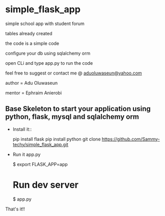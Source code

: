 # simple_flask_app

simple school app with student forum

tables already created

the code is a simple code 

configure your db using sqlalchemy orm

open CLi and type app.py to run the code

feel free to suggest or contact me @ aduoluwaseun@yahoo.com

author = Adu Oluwaseun

mentor = Ephraim Anierobi

Base Skeleton to start your application using python, flask, mysql and sqlalchemy orm
--------------------------------------------------------------

- Install it::

	pip install flask
  pip install python
	git clone https://github.com/Sammy-techy/simple_flask_app.git
- Run it app.py

    $ export FLASK_APP=app
    # Run dev server
    $ app.py


That's it!!
